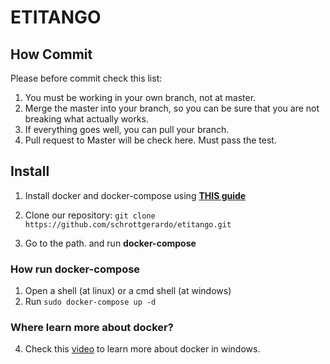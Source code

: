 # ETITANGO

## How Commit

Please before commit check this list:

1. You must be working in your own branch, not at master.
2. Merge the master into your branch, so you can be sure that you are not breaking what
 actually works.
3. If everything goes well, you can pull your branch.
4. Pull request to Master will be check here. Must pass the test.

## Install

1. Install docker and docker-compose using **[THIS guide](https://docs.docker.com/compose/install/)**

2. Clone our repository:
`git clone https://github.com/schrottgerardo/etitango.git`

3. Go to the path. and run **docker-compose**

### How run docker-compose

1. Open a shell (at linux) or a cmd shell (at windows)
2. Run `sudo docker-compose up -d`


### Where learn more about docker?
4. Check this [video](https://www.youtube.com/watch?v=5z2kYFG3OfY&list=PLrb1e2Mp6N_tXQryuDVzOq4SLQKqVv1uz) to learn more about docker in windows.
